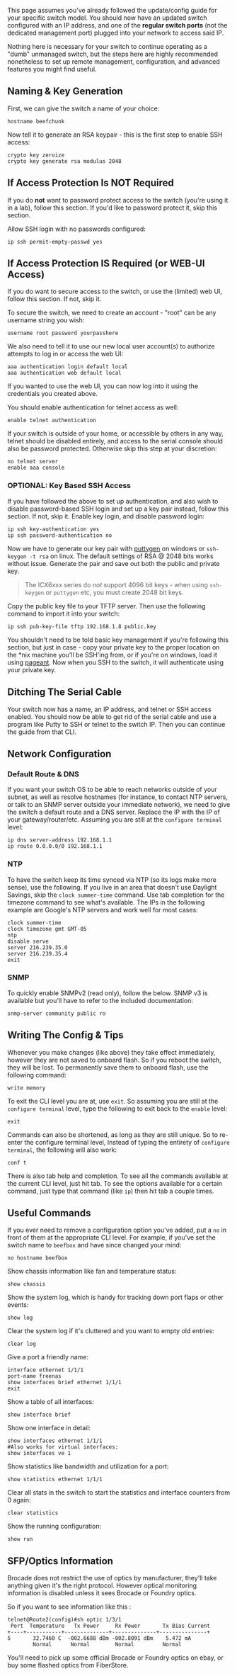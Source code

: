 This page assumes you've already followed the update/config guide for your specific switch model. You should now have an updated switch configured with an IP address, and one of the **regular switch ports** (not the dedicated management port) plugged into your network to access said IP. 

Nothing here is necessary for your switch to continue operating as a "dumb" unmanaged switch, but the steps here are highly recommended nonetheless to set up remote management, configuration, and advanced features you might find useful.

## Naming & Key Generation
First, we can give the switch a name of your choice:
```
hostname beefchunk
```
Now tell it to generate an RSA keypair - this is the first step to enable SSH access:
```
crypto key zeroize
crypto key generate rsa modulus 2048
```


## If Access Protection Is NOT Required
If you do **not** want to password protect access to the switch (you're using it in a lab), follow this section. If you'd like to password protect it, skip this section.

Allow SSH login with no passwords configured:
```
ip ssh permit-empty-passwd yes
```

## If Access Protection IS Required (or WEB-UI Access)
If you do want to secure access to the switch, or use the (limited) web UI, follow this section. If not, skip it.

To secure the switch, we need to create an account - "root" can be any username string you wish:
```
username root password yourpasshere
```
We also need to tell it to use our new local user account(s) to authorize attempts to log in or access the web UI:
```
aaa authentication login default local
aaa authentication web default local
```
If you wanted to use the web UI, you can now log into it using the credentials you created above.

You should enable authentication for telnet access as well:
```
enable telnet authentication
```
If your switch is outside of your home, or accessible by others in any way, telnet should be disabled entirely, and access to the serial console should also be password protected. Otherwise skip this step at your discretion:

```
no telnet server
enable aaa console
```
### OPTIONAL: Key Based SSH Access
If you have followed the above to set up authentication, and also wish to disable password-based SSH login and set up a key pair instead, follow this section. If not, skip it. Enable key login, and disable password login:
```
ip ssh key-authentication yes
ip ssh password-authentication no
```
Now we have to generate our key pair with [puttygen](https://www.chiark.greenend.org.uk/~sgtatham/putty/latest.html) on windows or ```ssh-keygen -t rsa``` on linux. The default settings of RSA @ 2048 bits works without issue. Generate the pair and save out both the public and private key.  
>The ICX6xxx series do *not* support 4096 bit keys - when using `ssh-keygen` or `puttygen` etc, you must create 2048 bit keys.

Copy the public key file to your TFTP server. Then use the following command to import it into your switch:
```
ip ssh pub-key-file tftp 192.168.1.8 public.key
```
You shouldn't need to be told basic key management if you're following this section, but just in case - copy your private key to the proper location on the *nix machine you'll be SSH'ing from, or if you're on windows, load it using [pageant](https://www.chiark.greenend.org.uk/~sgtatham/putty/latest.html). Now when you SSH to the switch, it will authenticate using your private key.

## Ditching The Serial Cable
Your switch now has a name, an IP address, and telnet or SSH access enabled. You should now be able to get rid of the serial cable and use a program like Putty to SSH or telnet to the switch IP. Then you can continue the guide from that CLI.

## Network Configuration

### Default Route & DNS
If you want your switch OS to be able to reach networks outside of your subnet, as well as resolve hostnames (for instance, to contact NTP servers, or talk to an SNMP server outside your immediate network), we need to give the switch a default route and a DNS server. Replace the IP with the IP of your gateway/router/etc. Assuming you are still at the ```configure terminal``` level:

```
ip dns server-address 192.168.1.1
ip route 0.0.0.0/0 192.168.1.1
```
### NTP
To have the switch keep its time synced via NTP (so its logs make more sense), use the following. If you live in an area that doesn't use Daylight Savings, skip the ```clock summer-time``` command. Use tab completion for the timezone command to see what's available. The IPs in the following example are Google's NTP servers and work well for most cases:
```
clock summer-time
clock timezone gmt GMT-05
ntp
disable serve
server 216.239.35.0
server 216.239.35.4
exit
```
### SNMP

To quickly enable SNMPv2 (read only), follow the below. SNMP v3 is available but you'll have to refer to the included documentation:
```
snmp-server community public ro
```

## Writing The Config & Tips
Whenever you make changes (like above) they take effect immediately, however they are not saved to onboard flash. So if you reboot the switch, they will be lost. To permanently save them to onboard flash, use the following command:
```
write memory
```


To exit the CLI level you are at, use `exit`. So assuming you are still at the ```configure terminal``` level, type the following to exit back to the ```enable``` level:
```
exit
```
Commands can also be shortened, as long as they are still unique. So to re-enter the configure terminal level, Instead of typing the entirety of ```configure terminal```, the following will also work:
```
conf t
```
There is also tab help and completion. To see all the commands available at the current CLI level, just hit tab. To see the options available for a certain command, just type that command (like ```ip```) then hit tab a couple times.

## Useful Commands

If you ever need to remove a configuration option you've added, put a ```no``` in front of them at the appropriate CLI level. For example, if you've set the switch name to `beefbox` and have since changed your mind:
```
no hostname beefbox
```
Show chassis information like fan and temperature status:
```
show chassis
```
Show the system log, which is handy for tracking down port flaps or other events:
```
show log
```
Clear the system log if it's cluttered and you want to empty old entries:
```
clear log
```
Give a port a friendly name:
```
interface ethernet 1/1/1
port-name freenas
show interfaces brief ethernet 1/1/1
exit
```

Show a table of all interfaces:
```
show interface brief
```
Show one interface in detail:
```
show interfaces ethernet 1/1/1
#Also works for virtual interfaces:
show interfaces ve 1
```
Show statistics like bandwidth and utilization for a port:
```
show statistics ethernet 1/1/1
```
Clear all stats in the switch to start the statistics and interface counters from 0 again:
```
clear statistics
```
Show the running configuration:
```
show run
```

## SFP/Optics Information
Brocade does not restrict the use of optics by manufacturer, they'll take anything given it's the right protocol. However optical monitoring information is disabled unless it sees Brocade or Foundry optics.

So if you want to see information like this :

```
telnet@Route2(config)#sh optic 1/3/1
 Port  Temperature   Tx Power     Rx Power       Tx Bias Current
+----+-----------+--------------+--------------+---------------+
5       32.7460 C  -002.6688 dBm -002.8091 dBm    5.472 mA
        Normal      Normal        Normal         Normal
```
You'll need to pick up some official Brocade or Foundry optics on ebay, or buy some flashed optics from FiberStore.  